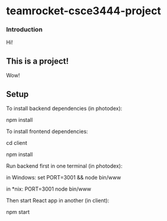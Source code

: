 # teamrocket-csce3444-project
### Introduction
Hi!
## This is a project!
Wow!
## Setup
To install backend dependencies (in photodex):

npm install

To install frontend dependencies:

cd client

npm install

Run backend first in one terminal (in photodex):

in Windows: set PORT=3001 && node bin/www

in *nix: PORT=3001 node bin/www

Then start React app in another (in client):

npm start


